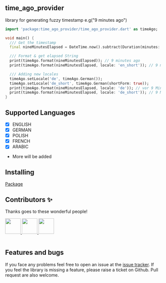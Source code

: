 ## time_ago_provider
library for generating fuzzy timestamp e.g("9 minutes ago")

```dart
import 'package:time_ago_provider/time_ago_provider.dart' as timeAgo;

void main() {
  /// Get the timestamp
  final nineMinutesElapsed = DateTime.now().subtract(Duration(minutes: 9));

  /// Format & get elapsed String
  print(timeAgo.format(nineMinutesElapsed)); // 9 minutes ago
  print(timeAgo.format(nineMinutesElapsed, locale: 'en_short')); // 9 min

  /// Adding new locales
  timeAgo.setLocale('de', timeAgo.German());
  timeAgo.setLocale('de_short', timeAgo.German(shortForm: true));
  print(timeAgo.format(nineMinutesElapsed, locale: 'de')); // vor 9 Minuten
  print(timeAgo.format(nineMinutesElapsed, locale: 'de_short')); // 9 Min.
}

```

## Supported Languages
- [x] ENGLISH
- [x] GERMAN
- [x] POLISH
- [x] FRENCH
- [x] ARABIC
- More will be added

## Installing
[Package](https://pub.dartlang.org/packages/time_ago_provider)


## Contributors ✨
Thanks goes to these wonderful people!<br>
<table>
   <tr>
    <a href="https://github.com/BaderEddineOuaich">
      <img width="50" height="50" src="https://github.com/BaderEddineOuaich.png">
    </a>
  </tr>
  <tr>
    <a href="https://github.com/l7ssha">
      <img width="50" height="50" src="https://github.com/l7ssha.png">
    </a>
  </tr>
  <tr>
    <a href="https://github.com/veneno261">
      <img width="50" height="50" src="https://github.com/veneno261.png">
    </a>
  </tr>
</table>



## Features and bugs
If you face any problems feel free to open an issue at the [issue tracker][tracker]. If you feel the library is missing a feature, please raise a ticket on Github. Pull request are also welcome.

[tracker]: https://github.com/BaderEddineOuaich/time_ago_provider/issues

